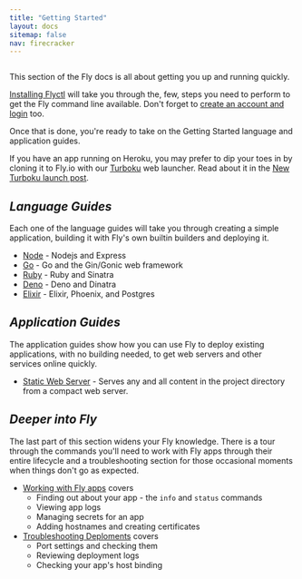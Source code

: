```yaml
---
title: "Getting Started"
layout: docs
sitemap: false
nav: firecracker
---
```


<figure>
  <img src="/public/images/docs-guide.jpg" srcset="/public/images/docs-guide@2x.jpg 2x" alt="">
</figure>

This section of the Fly docs is all about getting you up and running quickly.

[Installing Flyctl](/docs/getting-started/installing-flyctl) will take you through the, few, steps you need to perform to get the Fly command line available. Don't forget to [create an account and login](/docs/getting-started/log-in-to-fly/) too.

Once that is done, you're ready to take on the Getting Started language and application guides.

If you have an app running on Heroku, you may prefer to dip your toes in by cloning it to Fly.io with our [Turboku](https://fly.io/launch/heroku) web launcher. Read about it in the [New Turboku launch post](https://fly.io/blog/new-turboku/).

## _Language Guides_

Each one of the language guides will take you through creating a simple application, building it with Fly's own builtin builders and deploying it.

* [Node](/docs/getting-started/node/) - Nodejs and Express
* [Go](/docs/getting-started/golang/) - Go and the Gin/Gonic web framework
* [Ruby](/docs/getting-started/ruby/) - Ruby and Sinatra
* [Deno](/docs/getting-started/deno/) - Deno and Dinatra
* [Elixir](/docs/getting-started/elixir/) - Elixir, Phoenix, and Postgres

## _Application Guides_

The application guides show how you can use Fly to deploy existing applications, with no building needed, to get web servers and other services online quickly.

* [Static Web Server](/docs/getting-started/static/) - Serves any and all content in the project directory from a compact web server.

## _Deeper into Fly_

The last part of this section widens your Fly knowledge. There is a tour through the commands you'll need to work with Fly apps through their entire lifecycle and a troubleshooting section for those occasional moments when things don't go as expected.

* [Working with Fly apps](/docs/getting-started/working-with-fly-apps/) covers
  * Finding out about your app - the `info` and `status` commands
  * Viewing app logs
  * Managing secrets for an app
  * Adding hostnames and creating certificates 
* [Troubleshooting Deploments](/docs/getting-started/troubleshooting/) covers
  * Port settings and checking them
  * Reviewing deployment logs
  * Checking your app's host binding



